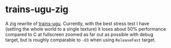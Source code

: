 # trains-ugu-zig

A zig rewrite of [trains-ugu](https://git.justincovell.com/jujugoboom/trains-ugu). Currently, with the best stress test I have (setting the whole world to a single texture) it loses about 50% performance compared to C at fullscreen zoomed as far out as possible with debug target, but is roughly comparable to `-O3` when using `ReleaseFast` target.